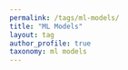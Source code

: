```yaml
---
permalink: /tags/ml-models/
title: "ML Models"
layout: tag
author_profile: true
taxonomy: ml models
---
```

